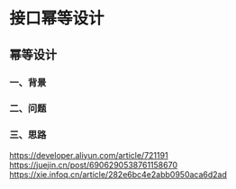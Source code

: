 # 接口幂等设计


## 幂等设计

### 一、背景

### 二、问题

### 三、思路

https://developer.aliyun.com/article/721191
https://juejin.cn/post/6906290538761158670
https://xie.infoq.cn/article/282e6bc4e2abb0950aca6d2ad

